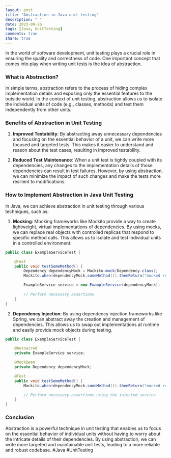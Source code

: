 ```yaml
---
layout: post
title: "Abstraction in Java unit testing"
description: " "
date: 2023-09-26
tags: [Java, UnitTesting]
comments: true
share: true
---
```


In the world of software development, unit testing plays a crucial role in ensuring the quality and correctness of code. One important concept that comes into play when writing unit tests is the idea of abstraction. 

### What is Abstraction? 

In simple terms, abstraction refers to the process of hiding complex implementation details and exposing only the essential features to the outside world. In the context of unit testing, abstraction allows us to isolate the individual units of code (e.g., classes, methods) and test them independently from other units.

### Benefits of Abstraction in Unit Testing

1. **Improved Testability**: By abstracting away unnecessary dependencies and focusing on the essential behavior of a unit, we can write more focused and targeted tests. This makes it easier to understand and reason about the test cases, resulting in improved testability.

2. **Reduced Test Maintenance**: When a unit test is tightly coupled with its dependencies, any changes to the implementation details of those dependencies can result in test failures. However, by using abstraction, we can minimize the impact of such changes and make the tests more resilient to modifications.

### How to Implement Abstraction in Java Unit Testing

In Java, we can achieve abstraction in unit testing through various techniques, such as:

1. **Mocking**: Mocking frameworks like Mockito provide a way to create lightweight, virtual implementations of dependencies. By using mocks, we can replace real objects with controlled replicas that respond to specific method calls. This allows us to isolate and test individual units in a controlled environment.

```java
public class ExampleServiceTest {

    @Test
    public void testSomeMethod() {
        Dependency dependencyMock = Mockito.mock(Dependency.class);
        Mockito.when(dependencyMock.someMethod()).thenReturn("mocked response");

        ExampleService service = new ExampleService(dependencyMock);
        
        // Perform necessary assertions
    }
}
```

2. **Dependency Injection**: By using dependency injection frameworks like Spring, we can abstract away the creation and management of dependencies. This allows us to swap out implementations at runtime and easily provide mock objects during testing.

```java
public class ExampleServiceTest {

    @Autowired
    private ExampleService service;

    @MockBean
    private Dependency dependencyMock;

    @Test
    public void testSomeMethod() {
        Mockito.when(dependencyMock.someMethod()).thenReturn("mocked response");

        // Perform necessary assertions using the injected service
    }
}
```

### Conclusion

Abstraction is a powerful technique in unit testing that enables us to focus on the essential behavior of individual units without having to worry about the intricate details of their dependencies. By using abstraction, we can write more targeted and maintainable unit tests, leading to a more reliable and robust codebase. #Java #UnitTesting
